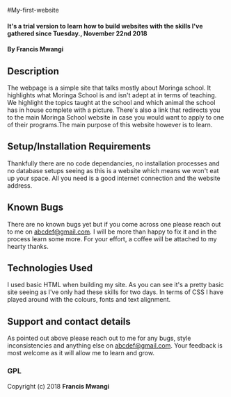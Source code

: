 #My-first-website
#### It's a trial version to learn how to build websites with the skills I've gathered since Tuesday., November 22nd 2018

#### **By Francis Mwangi**

## Description
The webpage is a simple site that talks mostly about Moringa school. It highlights what Moringa School is and isn't adept at in terms of teaching. We highlight the topics taught at the school and which animal the school has in house complete with a picture. There's also a link that redirects you to the main Moringa School website in case you would want to apply to one of their programs.The main purpose of this website however is to learn.

## Setup/Installation Requirements
Thankfully there are no code dependancies, no installation processes and no database setups seeing as this is a website which means we won't eat up your space. All you need is a good internet connection and the website address.

## Known Bugs
There are no known bugs yet but if you come across one please reach out to me on abcdef@gmail.com. I will be more than happy to fix it and in the process learn some more. For your effort, a coffee will be attached to my hearty thanks.

## Technologies Used
I used basic HTML when building my site. As you can see it's a pretty basic site seeing as I've only had these skills for two days. In terms of CSS I have played around with the colours, fonts and text alignment.

## Support and contact details
As pointed out above please reach out to me for any bugs, style inconsistencies and anything else on abcdef@gmail.com. Your feedback is most welcome as it will allow me to learn and grow.

### GPL

Copyright (c) 2018 **Francis Mwangi**
